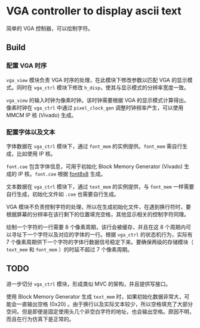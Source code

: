 # VGA controller to display ascii text

简单的 VGA 控制器，可以绘制字符。

## Build

### 配置 VGA 时序

`vga_view` 模块负责 VGA 时序的处理，在此模块下修改参数以匹配 VGA 的显示模式。同时在 `vga_ctrl` 模块下修改 `h_disp`，使其与显示模式的分辨率宽度一致。

`vga_view` 的输入时钟为像素时钟。该时钟需要根据 VGA 的显示模式计算得出。像素时钟在 `vga_ctrl` 中通过 `pixel_clock_gen` 调整时钟频率产生，可以使用 MMCM IP 核 (Vivado) 生成。

### 配置字体以及文本

字体数据在 `vga_ctrl` 模块下，通过 `font_mem` 的实例提供。`font_mem` 需自行生成，比如使用 IP 核。

`font.coe` 包含字体信息，可用于初始化 Block Memory Generator (Vivado) 生成的 IP 核。`font.coe` 根据
[font8x8](https://github.com/dhepper/font8x8)
生成。

文本数据在 `vga_ctrl` 模块下，通过 `text_mem` 的实例提供，与 `font_mem` 一样需要自行生成，初始化文件如 `.coe` 也需要自行生成。

VGA 模块不负责控制字符的处理，所以在生成初始化文件，在遇到换行符时，要根据屏幕的分辨率在该行剩下的位置填充空格，其他显示相关的控制字符同理。

绘制一个字符的一行需要 8 个像素周期，该行会被缓存，并且在这 8 个周期内可以寻址下一个字符以及对应的字体的一行。根据 `vga_ctrl` 的状态机行为，实际有 7 个像素周期供下一个字符的字体行数据信号稳定下来。要确保两级的存储模块（ `text_mem` 和 `font_mem` ）的时延不超过 7 个像素周期。

## TODO

进一步切分 `vga_ctrl` 模块，形成类似 MVC 的架构，并且提供写接口。

使用 Block Memory Generator 生成 `text_mem` 时，如果初始化数据非常大，可能会一直输出空格 (0x20) 。由于换行以及实际文本较少，所以空格填充了大部分空间，但是即便是固定使用头几个非空白字符的地址，也会输出空格。原因不明，而且在行为仿真下是正常的。
